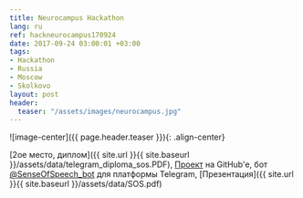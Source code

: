 ```yaml
---
title: Neurocampus Hackathon
lang: ru
ref: hackneurocampus170924
date: 2017-09-24 03:00:01 +03:00
tags:
- Hackathon
- Russia
- Moscow
- Skolkovo
layout: post
header:
  teaser: "/assets/images/neurocampus.jpg"
---
```


![image-center]({{ page.header.teaser }}){: .align-center}

[2ое место, диплом]({{ site.url }}{{ site.baseurl }}/assets/data/telegram_diploma_sos.PDF), [Проект](https://github.com/akarazeev/SenseOfSpeech) на GitHub'e, бот [@SenseOfSpeech_bot](https://t.me/senseofspeech_bot) для платформы Telegram, [Презентация]({{ site.url }}{{ site.baseurl }}/assets/data/SOS.pdf)
